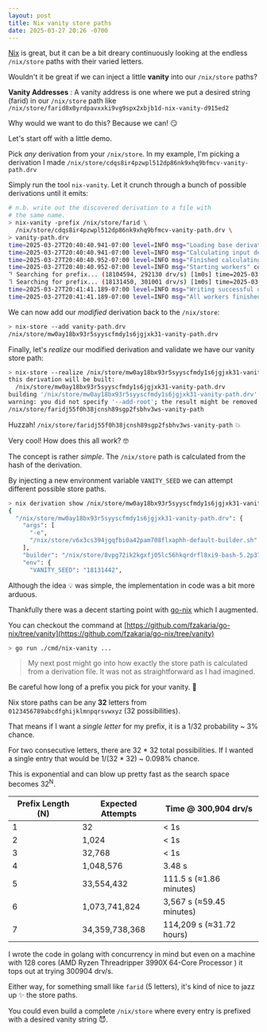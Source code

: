 ```yaml
---
layout: post
title: Nix vanity store paths
date: 2025-03-27 20:26 -0700
---
```


[Nix](https://nixos.org) is great, but it can be a bit dreary continuously looking at the endless `/nix/store` paths with their varied letters.

Wouldn't it be great if we can inject a little **vanity** into our `/nix/store` paths?

**Vanity Addresses**
: A vanity address is one where we put a desired string (farid) in our `/nix/store` path like `/nix/store/farid8x0yrdpavxxki9vg9spx2xbjb1d-nix-vanity-d915ed2` 

Why would we want to do this? Because we can! 😏

Let's start off with a little demo.

Pick *any* derivation from your `/nix/store`. In my example, I'm picking a derivation I made `/nix/store/cdqs8ir4pzwpl512dp86nk9xhq9bfmcv-vanity-path.drv`

Simply run the tool `nix-vanity`. Let it crunch through a bunch of possible derivations until it emits:

```bash
# n.b. write out the discovered derivation to a file with
# the same name.
> nix-vanity -prefix /nix/store/farid \
  /nix/store/cdqs8ir4pzwpl512dp86nk9xhq9bfmcv-vanity-path.drv \
> vanity-path.drv
time=2025-03-27T20:40:40.941-07:00 level=INFO msg="Loading base derivation" path=/nix/store/cdqs8ir4pzwpl512dp86nk9xhq9bfmcv-vanity-path.drv
time=2025-03-27T20:40:40.941-07:00 level=INFO msg="Calculating input derivation replacements..."
time=2025-03-27T20:40:40.952-07:00 level=INFO msg="Finished calculating input derivation replacements."
time=2025-03-27T20:40:40.952-07:00 level=INFO msg="Starting workers" count=16
⠙ Searching for prefix... (18104594, 292130 drv/s) [1m0s] time=2025-03-27T20:41:41.189-07:00 level=INFO msg="Prefix found!" seed=18131442 output_name=out path=/nix/store/faridj55f0h38jcnsh89sgp2fsbhv3ws-vanity-path
⠹ Searching for prefix... (18131450, 301001 drv/s) [1m0s] time=2025-03-27T20:41:41.189-07:00 level=INFO msg="Successfully found seed" seed=18131442
time=2025-03-27T20:41:41.189-07:00 level=INFO msg="Writing successful derivation to stdout..."
time=2025-03-27T20:41:41.189-07:00 level=INFO msg="All workers finished."
```

We can now add our _modified_ derivation back to the `/nix/store`:

```bash
> nix-store --add vanity-path.drv
/nix/store/mw0ay18bx93r5syyscfmdy1s6jgjxk31-vanity-path.drv
```

Finally, let's _realize_ our modified derivation and validate we have our vanity store path:

```bash
> nix-store --realize /nix/store/mw0ay18bx93r5syyscfmdy1s6jgjxk31-vanity-path.drv
this derivation will be built:
  /nix/store/mw0ay18bx93r5syyscfmdy1s6jgjxk31-vanity-path.drv
building '/nix/store/mw0ay18bx93r5syyscfmdy1s6jgjxk31-vanity-path.drv'...
warning: you did not specify '--add-root'; the result might be removed by the garbage collector
/nix/store/faridj55f0h38jcnsh89sgp2fsbhv3ws-vanity-path
```

Huzzah! `/nix/store/faridj55f0h38jcnsh89sgp2fsbhv3ws-vanity-path` 💥

Very cool! How does this all work? 🤓

The concept is rather _simple_. The `/nix/store` path is calculated from the hash of the derivation.

By injecting a new environment variable `VANITY_SEED` we can attempt different possible store paths.

```bash
> nix derivation show /nix/store/mw0ay18bx93r5syyscfmdy1s6jgjxk31-vanity-path.drv 
{
  "/nix/store/mw0ay18bx93r5syyscfmdy1s6jgjxk31-vanity-path.drv": {
    "args": [
      "-e",
      "/nix/store/v6x3cs394jgqfbi0a42pam708flxaphh-default-builder.sh"
    ],
    "builder": "/nix/store/8vpg72ik2kgxfj05lc56hkqrdrfl8xi9-bash-5.2p37/bin/bash",
    "env": {
      "VANITY_SEED": "18131442",
```

Although the idea 💡 was simple, the implementation in code was a bit more arduous.

Thankfully there was a decent starting point with [go-nix](https://github.com/nix-community/go-nix) which I augmented.

You can checkout the command at [https://github.com/fzakaria/go-nix/tree/vanity](https://github.com/fzakaria/go-nix/tree/vanity)

```bash
> go run ./cmd/nix-vanity ...
```

> My next post might go into how exactly the store path is calculated from a derivation file. It was not as straightforward as I had imagined.

Be careful how long of a prefix you pick for your vanity. 🧐

Nix store paths can be any **32** letters from `0123456789abcdfghijklmnpqrsvwxyz` (32 possibilities).

That means if I want a _single letter_ for my prefix, it is a 1/32 probability ~ 3% chance.

For two consecutive letters, there are 32 * 32 total possibilities. If I wanted a single entry that would be 1/(32 * 32) ~ 0.098% chance.

This is exponential and can blow up pretty fast as the search space becomes 32<sup>N</sup>.

| **Prefix Length (N)** | **Expected Attempts** | **Time @ 300,904 drv/s**         |
|-----------------------|-----------------------|----------------------------------|
| 1                     | 32                    | < 1s                             |
| 2                     | 1,024                 | < 1s                             |
| 3                     | 32,768                | < 1s                             |
| 4                     | 1,048,576             | 3.48 s                           |
| 5                     | 33,554,432            | 111.5 s (≈1.86 minutes)          |
| 6                     | 1,073,741,824         | 3,567 s (≈59.45 minutes)         |
| 7                     | 34,359,738,368        | 114,209 s (≈31.72 hours)         |

I wrote the code in golang with concurrency in mind but even on a machine with 128 cores (AMD Ryzen Threadripper 3990X 64-Core Processor
) it tops out at trying 300904 drv/s.

Either way, for something small like `farid` (5 letters), it's kind of nice to jazz up ✨ the store paths.

You could even build a complete `/nix/store` where every entry is prefixed with a desired vanity string 😈.